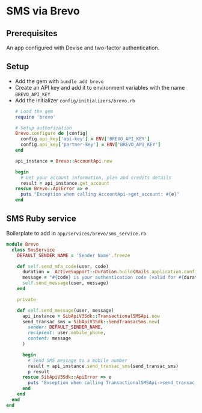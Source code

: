 # SMS via Brevo

## Prerequisites

An app configured with Devise and two-factor authentication.

## Setup

- Add the gem with `bundle add brevo`
- Create an API key and add it to environment variables with the name `BREVO_API_KEY`
- Add the initializer `config/initializers/brevo.rb`
  ```rb
  # Load the gem
  require 'brevo'

  # Setup authorization
  Brevo.configure do |config|
    config.api_key['api-key'] = ENV['BREVO_API_KEY']
    config.api_key['partner-key'] = ENV['BREVO_API_KEY']
  end

  api_instance = Brevo::AccountApi.new

  begin
    # Get your account information, plan and credits details
    result = api_instance.get_account
  rescue Brevo::ApiError => e
    puts "Exception when calling AccountApi->get_account: #{e}"
  end
  ```

## SMS Ruby service

Boilerplate to add in `app/services/brevo/sms_service.rb`

```rb
module Brevo
  class SmsService
    DEFAULT_SENDER_NAME = 'Sender Name'.freeze

    def self.send_mfa_code(user, code)
      duration =  ActiveSupport::Duration.build(Rails.application.config.devise.direct_otp_valid_for).inspect
      message = "#{code} is your authentication code (valid for #{duration})"
      self.send_message(user, message)
    end

    private

    def self.send_message(user, message)
      api_instance = SibApiV3Sdk::TransactionalSMSApi.new
      send_transac_sms = SibApiV3Sdk::SendTransacSms.new(
        sender: DEFAULT_SENDER_NAME,
        recipient: user.mobile_phone,
        content: message
      )

      begin
        # Send SMS message to a mobile number
        result = api_instance.send_transac_sms(send_transac_sms)
        p result
      rescue SibApiV3Sdk::ApiError => e
        puts "Exception when calling TransactionalSMSApi->send_transac_sms: #{e}"
      end
    end
  end
end
```
